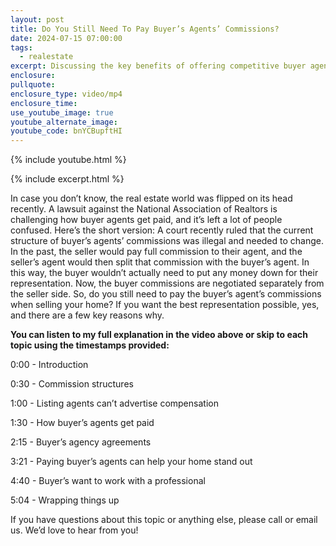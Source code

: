 ```yaml
---
layout: post
title: Do You Still Need To Pay Buyer’s Agents’ Commissions?
date: 2024-07-15 07:00:00
tags:
  - realestate
excerpt: Discussing the key benefits of offering competitive buyer agent rates.
enclosure:
pullquote:
enclosure_type: video/mp4
enclosure_time:
use_youtube_image: true
youtube_alternate_image:
youtube_code: bnYCBupftHI
---
```

{% include youtube.html %}

{% include excerpt.html %}

In case you don’t know, the real estate world was flipped on its head recently. A lawsuit against the National Association of Realtors is challenging how buyer agents get paid, and it’s left a lot of people confused. Here’s the short version: A court recently ruled that the current structure of buyer’s agents’ commissions was illegal and needed to change. In the past, the seller would pay full commission to their agent, and the seller’s agent would then split that commission with the buyer’s agent. In this way, the buyer wouldn’t actually need to put any money down for their representation. Now, the buyer commissions are negotiated separately from the seller side. So, do you still need to pay the buyer’s agent’s commissions when selling your home? If you want the best representation possible, yes, and there are a few key reasons why.

**You can listen to my full explanation in the video above or skip to each topic using the timestamps provided:**

0:00 - Introduction

0:30 - Commission structures

1:00 - Listing agents can’t advertise compensation

1:30 - How buyer’s agents get paid

2:15 - Buyer’s agency agreements

3:21 - Paying buyer’s agents can help your home stand out

4:40 - Buyer’s want to work with a professional

5:04 - Wrapping things up

If you have questions about this topic or anything else, please call or email us. We’d love to hear from you!